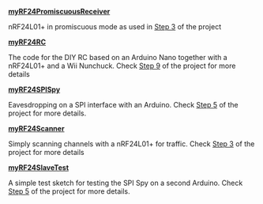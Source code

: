 [**myRF24PromiscuousReceiver**](/src/Arduino/myRF24PromiscuousReceiver)

nRF24L01+ in promiscuous mode as used in [Step 3](https://mmelchior.wordpress.com/2016/06/06/qc-360-a1-p1/#step3) of the project

[**myRF24RC**](/src/Arduino/myRF24RC)

The code for the DIY RC based on an Arduino Nano together with a nRF24L01+ and a Wii Nunchuck. Check [Step 9](https://mmelchior.wordpress.com/2016/06/20/qc-360-a1-p4/#step9) of the project for more details

[**myRF24SPISpy**](/src/Arduino/myRF24SPISpy)

Eavesdropping on a SPI interface with an Arduino. Check [Step 5](https://mmelchior.wordpress.com/2016/06/15/qc-360-a1-p2/#step5) of the project for more details.

[**myRF24Scanner**](/src/Arduino/myRF24Scanner)

Simply scanning channels with a nRF24L01+ for traffic. Check [Step 3](https://mmelchior.wordpress.com/2016/06/06/qc-360-a1-p1/#step2) of the project for more details

[**myRF24SlaveTest**](/src/Arduino/myRF24SlaveTest)

A simple test sketch for testing the SPI Spy on a second Arduino. Check [Step 5](https://mmelchior.wordpress.com/2016/06/15/qc-360-a1-p2/#step5) of the project for more details. 
